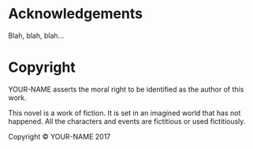 # Acknowledgements

Blah, blah, blah...

# Copyright

YOUR-NAME asserts the moral right to be identified as the author of this work. 

This novel is a work of fiction. It is set in an imagined world that has not happened. All the characters and events are fictitious or used fictitiously.

Copyright © YOUR-NAME 2017